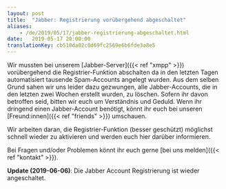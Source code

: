 ```yaml
---
layout: post
title:  "Jabber: Registrierung vorübergehend abgeschaltet"
aliases:
    - /de/2019/05/17/jabber-registrierung-abgeschaltet.html
date:   2019-05-17 20:00:00
translationKey: cb510da02c0d69fc2569e6b6fde3a8e5
---
```

Wir mussten bei unserem [Jabber-Server]({{< ref "xmpp" >}}) vorübergehend die Registrier-Funktion abschalten da in den 
letzten Tagen automatisiert tausende Spam-Accounts angelegt wurden. Aus dem selben Grund sahen wir uns leider dazu 
gezwungen, alle Jabber-Accounts, die in den letzten zwei Wochen erstellt wurden, zu löschen. Sofern ihr davon betroffen 
seid, bitten wir euch um Verständnis und Geduld. Wenn ihr dringend einen Jabber-Account benötigt, könnt ihr euch bei 
unseren [Freund:innen]({{< ref "friends" >}}) umschauen.

Wir arbeiten daran, die Registrier-Funktion (besser geschützt) möglichst schnell wieder zu aktivieren und werden euch 
hier darüber informieren.

Bei Fragen und/oder Problemen könnt ihr euch gerne [bei uns melden]({{< ref "kontakt" >}}).

**Update (2019-06-06)**: Die Jabber Account Registrierung ist wieder angeschaltet.
